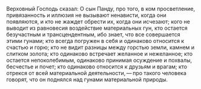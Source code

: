 Верховный Господь сказал: О сын Панду, про того, в ком просветление, привязанность и иллюзия не вызывают ненависти, когда они появляются, и кто не жаждет обрести их, когда они исчезают; кого не выводит из равновесия воздействие материальных гун, кто остается безучастным и трансцендентным, ибо знает, что все совершается этими гунами; кто всегда погружен в себя и одинаково относится к счастью и горю; кто не видит разницы между горстью земли, камнем и слитком золота; кто одинаково встречает желанное и нежеланное; кто остается непоколебимым, одинаково принимая осуждение и похвалы, бесчестье и почет; кто одинаково относится к друзьям и врагам; кто отрекся от всей материальной деятельности, — про такого человека говорят, что он поднялся над гунами материальной природы.